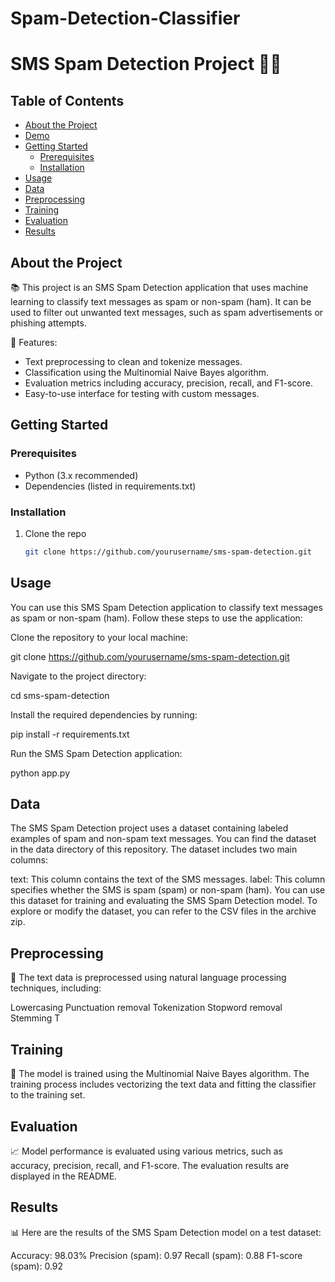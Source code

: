 # Spam-Detection-Classifier

# SMS Spam Detection Project 📱🚫

## Table of Contents

- [About the Project](#about-the-project)
- [Demo](#demo)
- [Getting Started](#getting-started)
  - [Prerequisites](#prerequisites)
  - [Installation](#installation)
- [Usage](#usage)
- [Data](#data)
- [Preprocessing](#preprocessing)
- [Training](#training)
- [Evaluation](#evaluation)
- [Results](#results)

## About the Project

📚 This project is an SMS Spam Detection application that uses machine learning to classify text messages as spam or non-spam (ham). It can be used to filter out unwanted text messages, such as spam advertisements or phishing attempts.

🚀 Features:
- Text preprocessing to clean and tokenize messages.
- Classification using the Multinomial Naive Bayes algorithm.
- Evaluation metrics including accuracy, precision, recall, and F1-score.
- Easy-to-use interface for testing with custom messages.

## Getting Started

### Prerequisites

- Python (3.x recommended)
- Dependencies (listed in requirements.txt)

### Installation

1. Clone the repo
   ```sh
   git clone https://github.com/yourusername/sms-spam-detection.git

## Usage
You can use this SMS Spam Detection application to classify text messages as spam or non-spam (ham). Follow these steps to use the application:

Clone the repository to your local machine:

git clone https://github.com/yourusername/sms-spam-detection.git

Navigate to the project directory:

cd sms-spam-detection

Install the required dependencies by running:

pip install -r requirements.txt

Run the SMS Spam Detection application:

python app.py

## Data

The SMS Spam Detection project uses a dataset containing labeled examples of spam and non-spam text messages. You can find the dataset in the data directory of this repository. The dataset includes two main columns:

text: This column contains the text of the SMS messages.
label: This column specifies whether the SMS is spam (spam) or non-spam (ham).
You can use this dataset for training and evaluating the SMS Spam Detection model. To explore or modify the dataset, you can refer to the CSV files in the archive zip.

## Preprocessing
🧹 The text data is preprocessed using natural language processing techniques, including:

Lowercasing
Punctuation removal
Tokenization
Stopword removal
Stemming
T
## Training
🤖 The model is trained using the Multinomial Naive Bayes algorithm. The training process includes vectorizing the text data and fitting the classifier to the training set.

## Evaluation
📈 Model performance is evaluated using various metrics, such as accuracy, precision, recall, and F1-score. The evaluation results are displayed in the README.

## Results
📊 Here are the results of the SMS Spam Detection model on a test dataset:

Accuracy: 98.03%
Precision (spam): 0.97
Recall (spam): 0.88
F1-score (spam): 0.92
